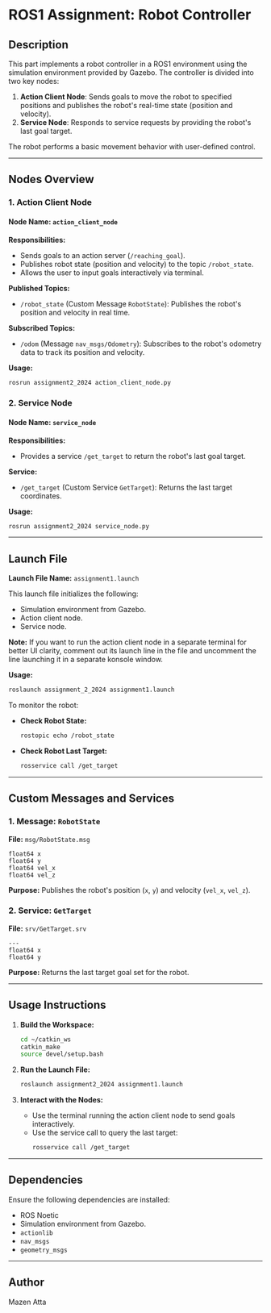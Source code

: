 # ROS1 Assignment: Robot Controller

## Description
This part implements a robot controller in a ROS1 environment using the simulation environment provided by Gazebo. The controller is divided into two key nodes:

1. **Action Client Node**: Sends goals to move the robot to specified positions and publishes the robot's real-time state (position and velocity).
2. **Service Node**: Responds to service requests by providing the robot's last goal target.

The robot performs a basic movement behavior with user-defined control.

---

## Nodes Overview

### 1. **Action Client Node**

#### Node Name: `action_client_node`

**Responsibilities:**
- Sends goals to an action server (`/reaching_goal`).
- Publishes robot state (position and velocity) to the topic `/robot_state`.
- Allows the user to input goals interactively via terminal.

**Published Topics:**
- `/robot_state` (Custom Message `RobotState`): Publishes the robot's position and velocity in real time.

**Subscribed Topics:**
- `/odom` (Message `nav_msgs/Odometry`): Subscribes to the robot's odometry data to track its position and velocity.

**Usage:**
```bash
rosrun assignment2_2024 action_client_node.py
```

### 2. **Service Node**

#### Node Name: `service_node`

**Responsibilities:**
- Provides a service `/get_target` to return the robot's last goal target.

**Service:**
- `/get_target` (Custom Service `GetTarget`): Returns the last target coordinates.

**Usage:**
```bash
rosrun assignment2_2024 service_node.py
```

---

## Launch File

**Launch File Name:** `assignment1.launch`

This launch file initializes the following:
- Simulation environment from Gazebo.
- Action client node.
- Service node.

**Note:** If you want to run the action client node in a separate terminal for better UI clarity, comment out its launch line in the file and uncomment the line launching it in a separate konsole window.

**Usage:**
```bash
roslaunch assignment_2_2024 assignment1.launch
```

To monitor the robot:
- **Check Robot State:**
  ```bash
  rostopic echo /robot_state
  ```
- **Check Robot Last Target:**
  ```bash
  rosservice call /get_target
  ```

---

## Custom Messages and Services

### 1. **Message: `RobotState`**
**File:** `msg/RobotState.msg`
```plaintext
float64 x
float64 y
float64 vel_x
float64 vel_z
```
**Purpose:** Publishes the robot's position (`x`, `y`) and velocity (`vel_x`, `vel_z`).

### 2. **Service: `GetTarget`**
**File:** `srv/GetTarget.srv`
```plaintext
---
float64 x
float64 y
```
**Purpose:** Returns the last target goal set for the robot.

---

## Usage Instructions

1. **Build the Workspace:**
   ```bash
   cd ~/catkin_ws
   catkin_make
   source devel/setup.bash
   ```

2. **Run the Launch File:**
   ```bash
   roslaunch assignment2_2024 assignment1.launch

   ```

3. **Interact with the Nodes:**
   - Use the terminal running the action client node to send goals interactively.
   - Use the service call to query the last target:
     ```bash
     rosservice call /get_target

     ```

---

## Dependencies

Ensure the following dependencies are installed:
- ROS Noetic
- Simulation environment from Gazebo.
- `actionlib`
- `nav_msgs`
- `geometry_msgs`

---

## Author
Mazen Atta